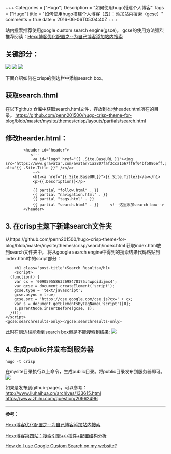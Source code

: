 +++
Categories = ["Hugo"]
Description = "如何使用hugo搭建个人博客"
Tags = ["Hugo"]
title = "如何使用hugo搭建个人博客（五）：添加站内搜索（gcse）"
comments = true
date = 2016-06-06T05:04:40Z
+++

站内搜索推荐使用google custom search engine(gsce)。
gcse的使用方法强烈推荐阅读：[Hexo博客优化配置之--为自己博客添加站内搜索](http://lulee007.coding.me/2016/01/23/Hexo%E5%8D%9A%E5%AE%A2%E4%BC%98%E5%8C%96%E9%85%8D%E7%BD%AE%E4%B9%8B-%E4%B8%BA%E8%87%AA%E5%B7%B1%E5%8D%9A%E5%AE%A2%E6%B7%BB%E5%8A%A0%E7%AB%99%E5%86%85%E6%90%9C%E7%B4%A2/)

## **关键部分：**
![](http://o7ubfyghw.bkt.clouddn.com/hugo%20google%20search%20console.jpg)
![](http://o7ubfyghw.bkt.clouddn.com/hugo%20google%20search%20console%202.jpg)
![](http://o7ubfyghw.bkt.clouddn.com/hugo%20google%20search%20console%203.jpg)
<p/>
下面介绍如何在crisp的侧边栏中添加search box。

## **获取search.thml**
在以下github 仓库中获取search.html文件，存放到本地header.html所在的目录。
https://github.com/penn201500/hugo-crisp-theme-for-blog/blob/master/mysite/themes/crisp/layouts/partials/search.html

## **修改hearder.html：**

```
        <header id="header">
           <!--
            <a id="logo" href="{{ .Site.BaseURL }}"><img src="https://www.gravatar.com/avatar/1a2807faf3cca1667ff6f04bf5886eff.png" alt="{{ .Site.Title }}" /></a>
            -->
            <h1><a href="{{.Site.BaseURL}}">{{.Site.Title}}</a></h1>
            <p>{{.Description}}</p>

            {{ partial "follow.html" . }}
            {{ partial "navigation.html" . }}
            {{ partial "tags.html" . }}
            {{ partial "search.html" . }}     <!--这里添加search box-->       
        </header>
```

## 3. 在crisp主题下新建search文件夹
从https://github.com/penn201500/hugo-crisp-theme-for-blog/blob/master/mysite/themes/crisp/search/index.html 获取index.html放到search文件夹中。
将从google search engine中得到的搜索结果代码粘贴到index.html中的script部分：

```
    <h1 class="post-title">Search Results</h1>
    <script>
  (function() {
    var cx = '009059558632698478175:4wpqidijmx4';
    var gcse = document.createElement('script');
    gcse.type = 'text/javascript';
    gcse.async = true;
    gcse.src = 'https://cse.google.com/cse.js?cx=' + cx;
    var s = document.getElementsByTagName('script')[0];
    s.parentNode.insertBefore(gcse, s);
  })();
</script>
<gcse:searchresults-only></gcse:searchresults-only>
```
此时在侧边栏能看到search box但是不能搜索到结果:
![](http://o7ubfyghw.bkt.clouddn.com/hugo%20blog%20add%20gcse.jpg)

## 4. 生成public并发布到服务器

```
hugo -t crisp
```
在mysite目录执行以上命令，生成public目录。将public目录发布到服务器即可。
![](http://o7ubfyghw.bkt.clouddn.com/hugo%20published%20and%20can%20search%20in%20site.jpg)

如果是发布到github-pages，可以参考：
http://www.liuhaihua.cn/archives/133615.html
https://www.zhihu.com/question/20962496

---
**参考：**

[Hexo博客优化配置之--为自己博客添加站内搜索](http://lulee007.coding.me/2016/01/23/Hexo%E5%8D%9A%E5%AE%A2%E4%BC%98%E5%8C%96%E9%85%8D%E7%BD%AE%E4%B9%8B-%E4%B8%BA%E8%87%AA%E5%B7%B1%E5%8D%9A%E5%AE%A2%E6%B7%BB%E5%8A%A0%E7%AB%99%E5%86%85%E6%90%9C%E7%B4%A2/)

[Hexo博客第四站：搜索引擎+小插件+配置结构分析](http://prozhuchen.github.io/2015/10/03/Hexo%E5%8D%9A%E5%AE%A2%E7%AC%AC%E5%9B%9B%E7%AB%99/)

[How do I use Google Custom Search on my website?](https://kb.iu.edu/d/bckj)